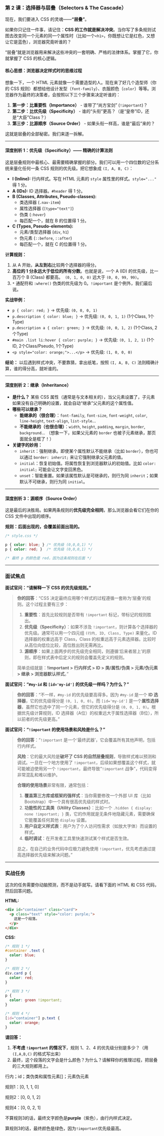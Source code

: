 ### **第 2 课：选择器与层叠（Selectors & The Cascade）**

现在，我们要进入 CSS 的灵魂——**“层叠”**。

如果你只记住一件事，请记住：**CSS 的工作就是解决冲突**。当你写了多条规则试图去改变同一个元素的同一个属性时（比如一个`<h1>`，你既想让它是红色，又想让它是蓝色），浏览器究竟听谁的？ 

“层叠”就是浏览器用来解决这些冲突的一套明确、严格的法律体系。掌握了它，你就掌握了 CSS 的核心逻辑。

#### **核心思想：浏览器决定样式时的思维过程**

想象一下，一个 HTML 元素就像一个需要造型的人。现在来了好几个造型师（你的 CSS 规则）都想给他设计发型（`font-family`）、衣服颜色（`color`）等等。浏览器作为最终的决策者，会按照以下三个步骤来决定听谁的：

1.  **第一步：比重要性（Importance）** - 谁带了“尚方宝剑” (`!important`)？
2.  **第二步：比优先级（Specificity）** - 谁的“头衔”更高？（是“皇帝”ID，还是“大臣”Class？）
3.  **第三步：比源顺序（Source Order）** - 如果头衔一样高，谁是“最后”来的？

这就是层叠的全部秘密。我们来逐一拆解。

---

#### **深度剖析 1：优先级（Specificity）—— 精确的计算法则**

这是层叠规则中最核心、最需要精确掌握的部分。我们可以用一个四位数的记分系统来量化任何一条 CSS 规则的优先级。把它想象成 `(I, A, B, C)`：

*   **I (Inline):** 行内样式。写在 HTML 元素的 `style` 属性里的样式。`style="..."` 得 1 分。
*   **A (IDs):** ID 选择器。`#header` 得 1 分。
*   **B (Classes, Attributes, Pseudo-classes):**
    *   类选择器 (`.nav-item`)
    *   属性选择器 (`[type="text"]`)
    *   伪类 (`:hover`)
    *   每匹配一个，就在 B 的位置得 1 分。
*   **C (Types, Pseudo-elements):**
    *   元素/类型选择器 (`div`, `h1`)
    *   伪元素 (`::before`, `::after`)
    *   每匹配一个，就在 C 的位置得 1 分。

**计算规则：**

1.  从 A 开始，**从左到右**比较两个选择器的得分。
2.  **高位的 1 分永远大于低位的所有分数**。也就是说，一个 A (ID) 的优先级，比一百万个 B (Class) 都要高。` (0, 1, 0, 0)` 远大于 `(0, 0, 99, 99)`。
3.  `*` 通配符和 `:where()` 伪类的优先级为 0。`!important` 是个例外，我们最后说。

**实战举例：**

*   `p { color: red; }` -> 优先级: `(0, 0, 0, 1)`
*   `p.description { color: blue; }` -> 优先级: `(0, 0, 1, 1)` (1个Class, 1个Type)
*   `p.description a { color: green; }` -> 优先级: `(0, 0, 1, 2)` (1个Class, 2个Type)
*   `#main .list li:hover { color: purple; }` -> 优先级: `(0, 1, 2, 1)` (1个ID, 2个Class/Pseudo, 1个Type)
*   `<p style="color: orange;">...</p>` -> 优先级: `(1, 0, 0, 0)`

**结论：** 以后遇到样式冲突，不要靠猜，拿出纸笔，按照 `(I, A, B, C)` 法则精确计算，谁的得分高，就听谁的。

---

#### **深度剖析 2：继承（Inheritance）**

*   **是什么？** 某些 CSS 属性（通常是与文本相关的），当父元素设置了，子元素如果没有自己明确的设置，就会自动“继承”父元素的这个属性值。
*   **哪些可以继承？**
    *   **能继承的（很合理）**：`font-family`, `font-size`, `font-weight`, `color`, `line-height`, `text-align`, `list-style`...
    *   **不能继承的（也很合理）**：`width`, `height`, `padding`, `margin`, `border`, `background`... （想象一下，如果父元素的 `border` 也被子元素继承，那页面就全是框了！）
*   **关键字的妙用：**
    *   `inherit`：强制继承。即使某个属性默认不能继承（比如 `border`），你也可以通过 `border: inherit;` 来让它强制继承父元素的值。
    *   `initial`：恢复初始值。将属性恢复到浏览器默认的初始值。比如 `color: initial;` 可能会让文字变回黑色。
    *   `unset`：智能重置。如果该属性默认是可继承的，则行为同 `inherit`；如果默认不可继承，则行为同 `initial`。

---

#### **深度剖析 3：源顺序（Source Order）**

这是最后的决胜局。如果两条规则的**优先级完全相同**，那么浏览器会看它们在你的 CSS 文件中出现的顺序。

**规则：后面出现的，会覆盖前面出现的。**

```css
/* style.css */

p { color: blue; } /* 优先级 (0,0,0,1) */
p { color: red; }  /* 优先级 (0,0,0,1) */

/* 最终 p 的颜色是 red，因为这条规则在后面 */
```

---

### **面试焦点**

**面试官问：“请解释一下 CSS 的优先级规则。”**

> **你的回答**：“CSS 决定最终应用哪个样式的过程遵循一套称为‘层叠’的规则。这个过程主要有三步：
>
> 1.  **重要性**：首先比较规则是否带有 `!important` 标记，带标记的规则胜出。
> 2.  **优先级（Specificity）**：如果不涉及 `!important`，则计算各个选择器的优先级。通常可以用一个四元组 `(行内, ID, Class, Type)` 来量化。ID 选择器的权重远高于 Class，Class 的权重远高于元素选择器。比较时从高位向低位比较，高位胜出则无需再比。
> 3.  **源顺序**：如果上面两步的优先级完全相同，则遵循‘后来者居上’的原则，即在样式表中后定义的规则会覆盖先定义的规则。
>
> 简单总结就是：**!important > 行内样式 > ID > 类/属性/伪类 > 元素/伪元素 > 继承 > 浏览器默认样式**。”

**面试官问：“`#my-id` 和 `[id='my-id']` 的优先级一样吗？为什么？”**

> **你的回答**：“不一样，`#my-id` 的优先级要高得多。因为 `#my-id` 是一个 **ID 选择器**，它的优先级得分是 `(0, 1, 0, 0)`。而 `[id='my-id']` 是一个**属性选择器**，虽然它也选中了同一个元素，但它的优先级得分是 `(0, 0, 1, 0)`。根据优先级计算规则，ID 选择器（A位）的权重远大于属性选择器（B位），所以前者的优先级更高。”

**面试官问：“`!important` 的使用场景和风险是什么？”**

> **你的回答**：“`!important` 是一个‘最终武器’，它会覆盖所有其他声明，包括行内样式。
>
> **风险**：它的最大风险是**破坏了 CSS 的自然层叠规则**，导致样式难以预测和调试。一旦在一个地方使用了 `!important`，后续如果想覆盖这个样式，就可能被迫使用另一个 `!important`，最终导致“`!important` 战争”，代码变得非常混乱和难以维护。
>
> **合理的使用场景**非常有限，通常包括：
>
> 1.  **覆盖第三方库或框架的强样式**：当你需要修改一个外部 UI 库（比如 Bootstrap）中一个具有很高优先级的样式时。
> 2.  **功能性的工具类（Utility Classes）**：比如一个 `.hidden { display: none !important; }` 类，它的作用就是无条件地隐藏元素，需要确保它能覆盖任何其他 `display` 设置。
> 3.  **用户自定义样式表**：用户为了个人访问性需求（如放大字体）而设置的样式。
> 4.  **临时调试**：在开发者工具里快速测试某个样式是否生效。
>
> 总之，在自己的业务代码中应极力避免使用 `!important`，优先考虑通过提高选择器优先级来解决问题。”

---

### **实战任务**

这次的任务需要你动脑预测，而不是动手就写。请看下面的 HTML 和 CSS 代码，然后回答问题。

**HTML:**

```html
<div id="container" class="card">
  <p class="text" style="color: purple;">
    这是一个段落。
  </p>
</div>
```

**CSS:**

```css
/* 规则 1 */
#container .text {
  color: blue;
}

/* 规则 2 */
div.card p {
  color: red;
}

/* 规则 3 */
p {
  color: green !important;
}

/* 规则 4 */
[id="container"] p.text {
  color: orange;
}
```

**请回答：**

1.  **不考虑 `!important` 的情况下**，规则 1、2、4 的优先级分别是多少？（用 `(I,A,B,C)` 的格式写出来）
2.  最终，这个段落的文字会是什么颜色？为什么？请解释你的推理过程，把层叠的三大规则都用上。

行内；id；类伪类和属性元素[]；元素伪元素

规则1：[0, 1, 1, 0]

规则2：[0, 0, 1, 2]

规则4：[0, 0, 2, 1]

不算规则3的话，最终文字颜色是**purple**（紫色），由行内样式决定。

算规则3的话，最终颜色是绿色，因为`!important`优先级最高。

